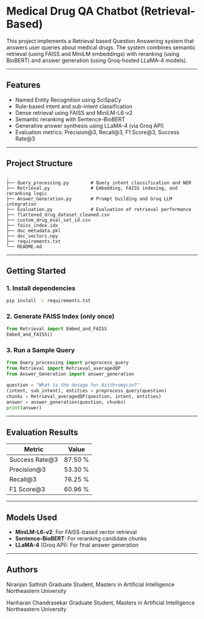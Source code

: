 # Medical Drug QA Chatbot (Retrieval-Based)

This project implements a Retrieval based Question Answering system that answers user queries about medical drugs. The system combines semantic retrieval (using FAISS and MiniLM embeddings) with reranking (using BioBERT) and answer generation (using Groq-hosted LLaMA-4 models).

---

## Features

- Named Entity Recognition using SciSpaCy
- Rule-based intent and sub-intent classification
- Dense retrieval using FAISS and MiniLM-L6-v2
- Semantic reranking with Sentence-BioBERT
- Generative answer synthesis using LLaMA-4 (via Groq API)
- Evaluation metrics: Precision@3, Recall@3, F1 Score@3, Success Rate@3

---

##  Project Structure

```
.
├── Query_processing.py        # Query intent classification and NER
├── Retrieval.py               # Embedding, FAISS indexing, and reranking logic
├── Answer_Generation.py       # Prompt building and Groq LLM integration
├── Evaluation.py              # Evaluation of retrieval performance
├── flattened_drug_dataset_cleaned.csv
├── custom_drug_eval_set_id.csv
├── faiss_index.idx
├── doc_metadata.pkl
├── doc_vectors.npy
├── requirements.txt
└── README.md
```

---

##  Getting Started

### 1. Install dependencies

```bash
pip install -r requirements.txt
```

### 2. Generate FAISS Index (only once)

```python
from Retrieval import Embed_and_FAISS
Embed_and_FAISS()
```

### 3. Run a Sample Query

```python
from Query_processing import preprocess_query
from Retrieval import Retrieval_averagedQP
from Answer_Generation import answer_generation

question = "What is the dosage for Azithromycin?"
(intent, sub_intent), entities = preprocess_query(question)
chunks = Retrieval_averagedQP(question, intent, entities)
answer = answer_generation(question, chunks)
print(answer)
```

---

## Evaluation Results

| Metric         | Value   |
|----------------|---------|
| Success Rate@3 | 87.50 % |
| Precision@3    | 53.30 % |
| Recall@3       | 76.25 % |
| F1 Score@3     | 60.96 % |

---

## Models Used

- **MiniLM-L6-v2**: For FAISS-based vector retrieval
- **Sentence-BioBERT**: For reranking candidate chunks
- **LLaMA-4** (Groq API): For final answer generation

---

## Authors

Niranjan Sathish
Graduate Student, Masters in Artificial Intelligence
Northeastern University

Hariharan Chandrasekar
Graduate Student, Masters in Artificial Intelligence
Northeastern University